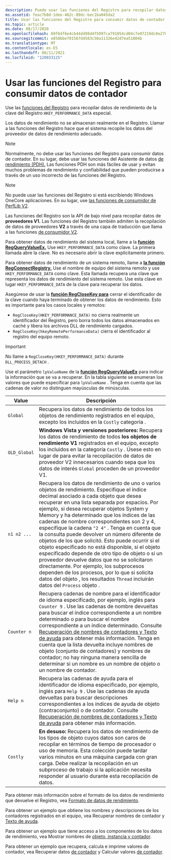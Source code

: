 ```yaml
---
description: Puede usar las funciones del Registro para recopilar datos de rendimiento.
ms.assetid: feac7b8d-1dee-462c-89dc-bec1ba045da2
title: Usar las funciones del Registro para consumir datos de contador
ms.topic: article
ms.date: 08/17/2020
ms.openlocfilehash: 69f64f6e4cb44dd98d4f5097ca791054cd04c7e07219dc0e270cbfdff4cdbdc2
ms.sourcegitcommit: e858bbe701567d4583c50a11326e42d7ea51804b
ms.translationtype: MT
ms.contentlocale: es-ES
ms.lasthandoff: 08/11/2021
ms.locfileid: "120033125"
---
```

# <a name="using-the-registry-functions-to-consume-counter-data"></a>Usar las funciones del Registro para consumir datos de contador

Use las [funciones del Registro](/windows/desktop/SysInfo/registry-functions) para recopilar datos de rendimiento de la clave del Registro `HKEY_PERFORMANCE_DATA` especial.

Los datos de rendimiento no se almacenan realmente en el Registro. Llamar a las funciones del Registro hace que el sistema recopile los datos del proveedor de datos de rendimiento adecuado.

> [!Note]
> Normalmente, no debe usar las funciones del Registro para consumir datos de contador. En su lugar, debe usar las funciones del Asistente de datos [de rendimiento (PDH).](using-the-pdh-functions-to-consume-counter-data.md) Las funciones PDH son más fáciles de usar y evitan muchos problemas de rendimiento y confiabilidad que pueden producirse a través de un uso incorrecto de las funciones del Registro.

> [!Note]
> No puede usar las funciones del Registro si está escribiendo Windows OneCore aplicaciones. En su lugar, use [las funciones de consumidor de PerfLib V2](using-the-perflib-functions-to-consume-counter-data.md).

Las funciones del Registro son la API de bajo nivel para recopilar datos de **proveedores V1.** Las funciones del Registro también admiten la recopilación de datos de proveedores **V2** a través de una capa de traducción que llama a las funciones [de consumidor V2](using-the-perflib-functions-to-consume-counter-data.md).

Para obtener datos de rendimiento del sistema local, llame a la [**función RegQueryValueEx.**](/windows/win32/api/winreg/nf-winreg-regqueryvalueexw) Use `HKEY_PERFORMANCE_DATA` como clave. La primera llamada abre la clave. No es necesario abrir la clave explícitamente primero.

Para obtener datos de rendimiento de un sistema remoto, llame a [**la función RegConnectRegistry.**](/windows/desktop/api/winreg/nf-winreg-regconnectregistryw) Use el nombre de equipo del sistema remoto y use `HKEY_PERFORMANCE_DATA` como clave. Esta llamada recupera una clave que representa los datos de rendimiento del sistema remoto. Use esta clave en lugar `HKEY_PERFORMANCE_DATA` de la clave para recuperar los datos.

Asegúrese de usar la [**función RegCloseKey para**](/windows/desktop/api/winreg/nf-winreg-regclosekey) cerrar el identificador de la clave cuando haya terminado de obtener los datos de rendimiento. Esto es importante para los casos locales y remotos:

- `RegCloseKey(HKEY_PERFORMANCE_DATA)` no cierra realmente un identificador del Registro, pero borra todos los datos almacenados en caché y libera los archivos DLL de rendimiento cargados.
- `RegCloseKey(hkeyRemotePerformanceData)` cierra el identificador al registro del equipo remoto.

> [!IMPORTANT]
> No llame a `RegCloseKey(HKEY_PERFORMANCE_DATA)` durante `DLL_PROCESS_DETACH` .

Use el parámetro `lpValueName` de la [**función RegQueryValueEx**](/windows/desktop/api/winreg/nf-winreg-regqueryvalueexa) para indicar la información que se va a recuperar. En la tabla siguiente se enumeran los valores que puede especificar para `lpValueName` . Tenga en cuenta que las cadenas de valor no distinguen mayúsculas de minúsculas.

|Value|Descripción
|-----|-----------
|`Global`| Recupera los datos de rendimiento de todos los objetos de rendimiento registrados en el equipo, excepto los incluidos en la `Costly` categoría .
|`OLD_Global`| **Windows Vista y versiones posteriores:** Recupera los datos de rendimiento de todos **los objetos de rendimiento V1** registrados en el equipo, excepto los incluidos en la categoría `Costly` . Úsese esto en lugar de para evitar la recopilación de datos de proveedor V2 innecesarios cuando sepa que los datos de interés `Global` proceden de un proveedor V1.
|`n1 n2 ...`| Recupera los datos de rendimiento de uno o varios objetos de rendimiento. Especifique el índice decimal asociado a cada objeto que desea recuperar en una lista separada por espacios. Por ejemplo, si desea recuperar objetos System y Memory y ha determinado que los índices de las cadenas de nombre correspondientes son 2 y 4, especifique la cadena `"2 4"` . Tenga en cuenta que la consulta puede devolver un número diferente de objetos de los que solicitó. Esto puede ocurrir si el objeto especificado no está disponible, si el objeto especificado depende de otro tipo de objeto o si un proveedor devuelve datos que no se solicitaron directamente. Por ejemplo, los subprocesos dependen de los procesos, por lo que si solicita datos del objeto , los resultados `Thread` incluirán datos del `Process` objeto .
|`Counter n`| Recupera cadenas de nombre para el identificador de idioma especificado, por ejemplo, inglés para `Counter 9` . Use las cadenas de nombre devueltas para buscar el índice correspondiente a un nombre determinado o para buscar el nombre correspondiente a un índice determinado. Consulte [Recuperación de nombres de contadores y Texto de ayuda](retrieving-counter-names-and-help-text.md) para obtener más información. Tenga en cuenta que la lista devuelta incluye nombres de objeto (conjunto de contadores) y nombres de contador; no hay ninguna manera sencilla de determinar si un nombre es un nombre de objeto o un nombre de contador.
|`Help n`| Recupera las cadenas de ayuda para el identificador de idioma especificado, por ejemplo, inglés para `Help 9` . Use las cadenas de ayuda devueltas para buscar descripciones correspondientes a los índices de ayuda de objeto (contraconjunto) o de contador. Consulte [Recuperación de nombres de contadores y Texto de ayuda](retrieving-counter-names-and-help-text.md) para obtener más información.
|`Costly`| **En desuso:** Recupera los datos de rendimiento de los tipos de objeto cuyos datos son caros de recopilar en términos de tiempo de procesador o uso de memoria. Esta colección puede tardar varios minutos en una máquina cargada con gran carga. Debe realizar la recopilación en un subproceso de trabajo si la aplicación necesita responder al usuario durante esta recopilación de datos.

Para obtener más información sobre el formato de los datos de rendimiento que devuelve el Registro, vea [Formato de datos de rendimiento](performance-data-format.md).

Para obtener un ejemplo que obtiene los nombres y descripciones de los contadores registrados en el equipo, vea Recuperar nombres de contador y [Texto de ayuda](retrieving-counter-names-and-help-text.md).

Para obtener un ejemplo que tiene acceso a los componentes de los datos de rendimiento, vea Mostrar nombres de [objeto, instancia y contador](displaying-object-instance-and-counter-names.md).

Para obtener un ejemplo que recupera, calcula e imprime valores de contador, vea Recuperar datos [de contador](retrieving-counter-data.md) y Calcular valores [de contador](calculating-counter-values.md).
